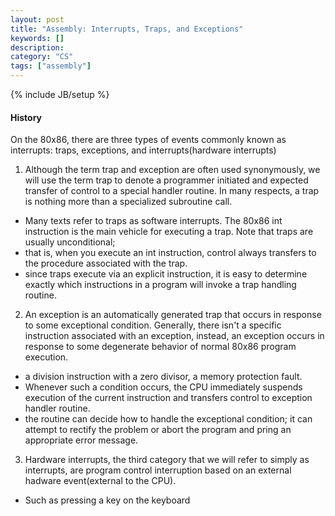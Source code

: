 ```yaml
--- 
layout: post 
title: "Assembly: Interrupts, Traps, and Exceptions" 
keywords: [] 
description: 
category: "CS"
tags: ["assembly"] 
--- 
```

{% include JB/setup %}

#### History
On the 80x86, there are three types of events commonly known as interrupts: traps, exceptions, and
interrupts(hardware interrupts)

1. Although the term trap and exception are often used synonymously, we will use the term trap to
   denote a programmer initiated and expected transfer of control to a special handler routine.  In
   many respects, a trap is nothing more than a specialized subroutine call.
- Many texts refer to traps as software interrupts. The 80x86 int instruction is the main vehicle
  for executing a trap. Note that traps are usually unconditional;
- that is, when you execute an int instruction, control always transfers to the procedure associated
  with the trap.
- since traps execute via an explicit instruction, it is easy to determine exactly which
  instructions in a program will invoke a trap handling routine.


2. An exception is an automatically generated trap that occurs in response to some exceptional
   condition. Generally, there isn't a specific instruction associated with an exception, instead,
   an exception occurs in response to some degenerate behavior of normal 80x86 program execution.
- a division instruction with a zero divisor,  a memory protection fault.
- Whenever such a condition occurs, the CPU immediately suspends execution of the current
  instruction and transfers control to exception handler routine. 
- the routine can decide how to handle the exceptional condition; it can attempt to rectify the
  problem or abort the program and pring an appropriate error message.


3. Hardware interrupts, the third category that we will refer to simply as interrupts, are program
   control interruption based on an external hadware event(external to the CPU).
- Such as pressing a key on the keyboard


